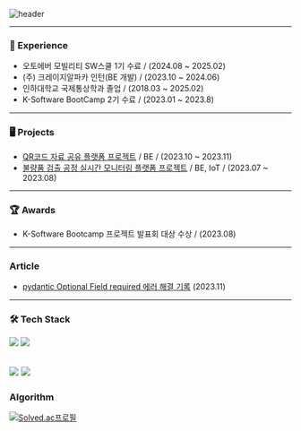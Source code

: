 <p align="center">
  
![header](https://capsule-render.vercel.app/api?type=Soft&color=6DB33F&height=100&section=header&text=Kim%20DoHwan&fontSize=50&fontColor=ffffff)

</p>

---

### 📝 Experience
- 오토에버 모빌리티 SW스쿨 1기 수료 / (2024.08 ~ 2025.02)
- (주) 크레이지알파카 인턴(BE 개발) / (2023.10 ~ 2024.06)
- 인하대학교 국제통상학과 졸업 / (2018.03 ~ 2025.02)
- K-Software BootCamp 2기 수료 / (2023.01 ~ 2023.8)

---

### 🖥️ Projects
- [QR코드 자료 공유 플랫폼 프로젝트](https://github.com/coliny123/File_Management/tree/main) / BE / (2023.10 ~ 2023.11)
- [불량품 검출 공정 실시간 모니터링 플랫폼 프로젝트](https://github.com/coliny123/KEB-SmartFactory-Team-Project) / BE, IoT / (2023.07 ~ 2023.08)

---

### 🏆 Awards 
- K-Software Bootcamp 프로젝트 발표회 대상 수상 / (2023.08)

---

### Article
- [pydantic Optional Field required 에러 해결 기록](https://alwayscoliny.tistory.com/15) (2023.11)

---

### 🛠️ Tech Stack

<img src="https://img.shields.io/badge/springboot-%236DB33F.svg?&style=for-the-badge&logo=springboot&logoColor=white" /> <img src="https://img.shields.io/badge/fastapi-009688.svg?&style=for-the-badge&logo=fastapi&logoColor=white" />


<img src="https://img.shields.io/badge/mysql-4479A1.svg?&style=for-the-badge&logo=mysql&logoColor=white" /> <img src="https://img.shields.io/badge/mongodb-47A248.svg?&style=for-the-badge&logo=mongodb&logoColor=white" />
---

### Algorithm
[![Solved.ac프로필](http://mazassumnida.wtf/api/generate_badge?boj=dh990921)](https://solved.ac/dh990921)
